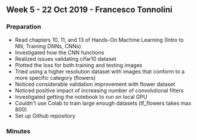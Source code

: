 ## Week 5 - 22 Oct 2019 - Francesco Tonnolini

### Preparation
* Read chapters 10, 11, and 13 of Hands-On Machine Learning (Intro to NN, Training DNNs, CNNs)
* Investigated how the CNN functions
* Realized issues validating cifar10 dataset
* Plotted the loss for both training and testing images 
* Tried using a higher resolution dataset with images that conform to a more specific category (flowers)
* Noticed considerable validation improvement with flower dataset
* Noticed positive impact of increasing number of convolutional filters
* Investigated getting the notebook to run on local GPU
* Couldn't use Colab to train large enough datasets (tf_flowers takes max 800)
* Set up Github repository

### Minutes
